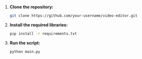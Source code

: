 
1. **Clone the repository:**
   ```bash
   git clone https://github.com/your-username/video-editor.git
   ```
2. **Install the required libraries:**
   ```bash
   pip install -r requirements.txt
   ```

3. **Run the script:**
   ```bash
   python main.py
   ```